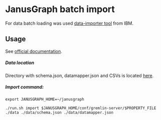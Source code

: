 # JanusGraph batch import
For data batch loading was used [data-importer tool](https://github.com/IBM/janusgraph-utils/blob/master/doc/users_guide.md#import-csv-file-to-janusgraph) from IBM.

## Usage
See [official documentation](https://github.com/IBM/janusgraph-utils/blob/master/README.md#4-load-schema-and-import-data). 

##### Data location
Directory with schema.json, datamapper.json and CSVs is located [here](./data).

##### Import command:
```
export JANUSGRAPH_HOME=~/janusgraph

./run.sh import $JANUSGRAPH_HOME/conf/gremlin-server/$PROPERTY_FILE ./data ./data/schema.json ./data/datamapper.json
```
